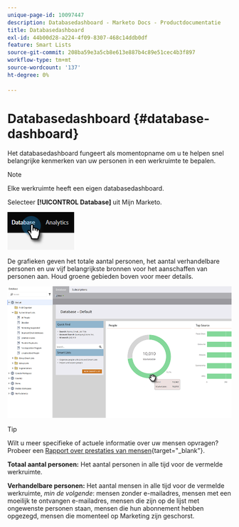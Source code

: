 ```yaml
---
unique-page-id: 10097447
description: Databasedashboard - Marketo Docs - Productdocumentatie
title: Databasedashboard
exl-id: 44b00d28-a224-4f09-8307-468c14ddb0df
feature: Smart Lists
source-git-commit: 208ba59e3a5cb8e613e887b4c89e51cec4b3f897
workflow-type: tm+mt
source-wordcount: '137'
ht-degree: 0%

---
```


# Databasedashboard {#database-dashboard}

Het databasedashboard fungeert als momentopname om u te helpen snel belangrijke kenmerken van uw personen in een werkruimte te bepalen.

>[!NOTE]
>
>Elke werkruimte heeft een eigen databasedashboard.

Selecteer **[!UICONTROL Database]** uit Mijn Marketo.

![](assets/database-dashboard-1.png)

De grafieken geven het totale aantal personen, het aantal verhandelbare personen en uw vijf belangrijkste bronnen voor het aanschaffen van personen aan. Houd groene gebieden boven voor meer details.

![](assets/database-dashboard-2.png)

>[!TIP]
>
>Wilt u meer specifieke of actuele informatie over uw mensen opvragen? Probeer een [Rapport over prestaties van mensen](/help/marketo/product-docs/reporting/basic-reporting/report-types/people-performance-report.md){target="_blank"}.

**Totaal aantal personen:** Het aantal personen in alle tijd voor de vermelde werkruimte.

**Verhandelbare personen:** Het aantal mensen in alle tijd voor de vermelde werkruimte, _min de volgende_: mensen zonder e-mailadres, mensen met een moeilijk te ontvangen e-mailadres, mensen die zijn op de lijst met ongewenste personen staan, mensen die hun abonnement hebben opgezegd, mensen die momenteel op Marketing zijn geschorst.
